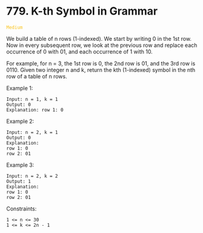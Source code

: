 # 779. K-th Symbol in Grammar

<code style="color:rgb(250, 195, 29);">Medium</code>

We build a table of n rows (1-indexed). We start by writing 0 in the 1st row.
Now in every subsequent row, we look at the previous row and replace each occurrence of 0 with 01,
and each occurrence of 1 with 10.

For example, for n = 3, the 1st row is 0, the 2nd row is 01, and the 3rd row is 0110.
Given two integer n and k, return the kth (1-indexed) symbol in the nth row of a table of n rows.

Example 1:

```text
Input: n = 1, k = 1
Output: 0
Explanation: row 1: 0
```

Example 2:

```text
Input: n = 2, k = 1
Output: 0
Explanation:
row 1: 0
row 2: 01
```

Example 3:

```text
Input: n = 2, k = 2
Output: 1
Explanation:
row 1: 0
row 2: 01
```

Constraints:

```text
1 <= n <= 30
1 <= k <= 2n - 1
```
